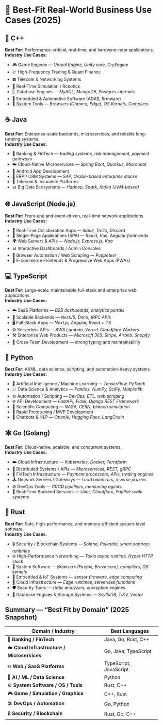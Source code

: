 # 💼 Best-Fit Real-World Business Use Cases (2025)



## 🧩 C++
**Best For:** Performance-critical, real-time, and hardware-near applications.  
**Industry Use Cases:**
- 🎮 Game Engines — *Unreal Engine, Unity core, CryEngine*  
- 💹 High-Frequency Trading & Quant Finance  
- ☎️ Telecom & Networking Systems  
- 🧠 Real-Time Simulation / Robotics  
- 🗄️ Database Engines — *MySQL, MongoDB, Postgres internals*  
- 🚗 Embedded & Automotive Software (ADAS, firmware)  
- 🧰 System Tools — *Browsers (Chrome, Edge), OS Kernels, Compilers*



## ☕ Java
**Best For:** Enterprise-scale backends, microservices, and reliable long-running systems.  
**Industry Use Cases:**
- 🏦 Banking & FinTech — *trading systems, risk management, payment gateways*  
- ☁️ Cloud-Native Microservices — *Spring Boot, Quarkus, Micronaut*  
- 📱 Android App Development  
- 🏢 ERP / CRM Systems — *SAP, Oracle-based enterprise stacks*  
- 📡 Telecom & Insurance Platforms  
- 📊 Big Data Ecosystems — *Hadoop, Spark, Kafka (JVM-based)*



## 🌐 JavaScript (Node.js)
**Best For:** Front-end and event-driven, real-time network applications.  
**Industry Use Cases:**
- 💬 Real-Time Collaboration Apps — *Slack, Trello, Discord*  
- 🧭 Single-Page Applications (SPA) — *React, Vue, Angular front-ends*  
- 🌍 Web Servers & APIs — *Node.js, Express.js, Koa*  
- 📊 Interactive Dashboards / Admin Consoles  
- 🤖 Browser Automation / Web Scraping — *Puppeteer*  
- 🛒 E-commerce Frontends & Progressive Web Apps (PWAs)



## 💻 TypeScript
**Best For:** Large-scale, maintainable full-stack and enterprise web applications.  
**Industry Use Cases:**
- ☁️ SaaS Platforms — *B2B dashboards, analytics portals*  
- 🧩 Scalable Backends — *NestJS, Deno, tRPC APIs*  
- 🖥️ Full-Stack Apps — *Next.js, Angular, React + TS*  
- ⚙️ Serverless APIs — *AWS Lambda, Vercel, Cloudflare Workers*  
- 🛠️ Enterprise Web Products — *Microsoft 365, Stripe, Airbnb, Shopify*  
- 🧾 Cross-Team Development — strong typing and maintainability



## 🐍 Python
**Best For:** AI/ML, data science, scripting, and automation-heavy systems.  
**Industry Use Cases:**
- 🤖 Artificial Intelligence / Machine Learning — *TensorFlow, PyTorch*  
- 📈 Data Science & Analytics — *Pandas, NumPy, SciPy, Matplotlib*  
- ⚙️ Automation / Scripting — *DevOps, ETL, web scraping*  
- 🌐 API Development — *FastAPI, Flask, Django REST Framework*  
- 🔬 Scientific Computing — *NASA, CERN, biotech simulation*  
- 🧩 Rapid Prototyping / MVP Development  
- 💬 Chatbots & NLP — *OpenAI, Hugging Face, LangChain*



## 🕸️ Go (Golang)
**Best For:** Cloud-native, scalable, and concurrent systems.  
**Industry Use Cases:**
- ☁️ Cloud Infrastructure — *Kubernetes, Docker, Terraform*  
- 🔗 Distributed Systems / APIs — *Microservices, REST, gRPC*  
- 🧱 FinTech Infrastructure — *Payment processors, APIs, trading engines*  
- 🕹️ Network Servers / Gateways — *Load balancers, reverse proxies*  
- ⚙️ DevOps Tools — *CI/CD pipelines, monitoring agents*  
- 🧠 Real-Time Backend Services — *Uber, Cloudflare, PayPal-scale systems*



## 🦀 Rust
**Best For:** Safe, high-performance, and memory-efficient system-level software.  
**Industry Use Cases:**
- 🔒 Security / Blockchain Systems — *Solana, Polkadot, smart contract runtimes*  
- 🌐 High-Performance Networking — *Tokio async runtime, Hyper HTTP stack*  
- 🧱 System Software — *Browsers (Firefox, Brave core), compilers, OS kernels*  
- 🚀 Embedded & IoT Systems — *sensor firmware, edge computing*  
- 🧩 Cloud Infrastructure — *Edge runtimes, serverless functions*  
- 🛡️ Security Tools — *static analyzers, encryption engines*  
- 💾 Database Engines & Storage Systems — *ScyllaDB, TiKV, Vector*



## Summary — “Best Fit by Domain” (2025 Snapshot)

| **Domain / Industry**                       | **Best Languages**     |
| ------------------------------------------- | ---------------------- |
| 🏦 **Banking / FinTech**                    | Java, Go, Rust, C++    |
| ☁️ **Cloud Infrastructure / Microservices** | Go, Java, TypeScript   |
| 🌐 **Web / SaaS Platforms**                 | TypeScript, JavaScript |
| 🧠 **AI / ML / Data Science**               | Python                 |
| ⚙️ **System Software / OS / Tools**         | Rust, C++              |
| 🎮 **Game / Simulation / Graphics**         | C++, Rust              |
| 🛠️ **DevOps / Automation**                 | Go, Python             |
| 🔒 **Security / Blockchain**                | Rust, Go, C++          |

